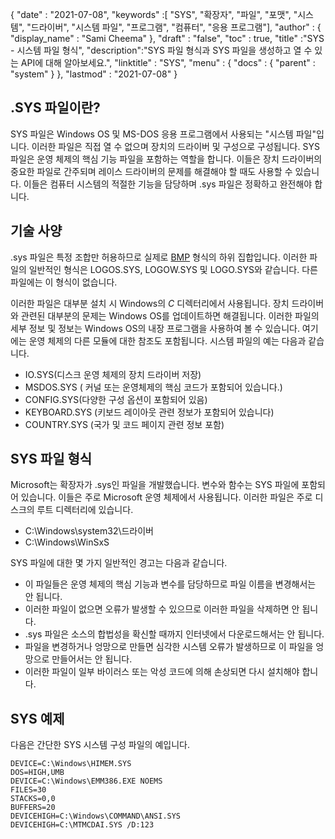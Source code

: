 {
  "date" : "2021-07-08",
  "keywords" :[ "SYS", "확장자", "파일", "포맷", "시스템", "드라이버", "시스템 파일", "프로그램", "컴퓨터", "응용 프로그램"],
  "author" : {
    "display_name" : "Sami Cheema"
},
  "draft" : "false",
  "toc" : true,
  "title" :"SYS - 시스템 파일 형식",
  "description":"SYS 파일 형식과 SYS 파일을 생성하고 열 수 있는 API에 대해 알아보세요.",
  "linktitle" : "SYS",
  "menu" : {
    "docs" : {
      "parent" : "system"
}
},
  "lastmod" : "2021-07-08"
}

## .SYS 파일이란? ##

SYS 파일은 Windows OS 및 MS-DOS 응용 프로그램에서 사용되는 "시스템 파일"입니다. 이러한 파일은 직접 열 수 없으며 장치의 드라이버 및 구성으로 구성됩니다. SYS 파일은 운영 체제의 핵심 기능 파일을 포함하는 역할을 합니다. 이들은 장치 드라이버의 중요한 파일로 간주되며 레이스 드라이버의 문제를 해결해야 할 때도 사용할 수 있습니다. 이들은 컴퓨터 시스템의 적절한 기능을 담당하며 .sys 파일은 정확하고 완전해야 합니다.


## 기술 사양 ##

.sys 파일은 특정 조합만 허용하므로 실제로 [BMP](/ko/image/bmp/) 형식의 하위 집합입니다. 이러한 파일의 일반적인 형식은 LOGOS.SYS, LOGOW.SYS 및 LOGO.SYS와 같습니다. 다른 파일에는 이 형식이 없습니다.

이러한 파일은 대부분 설치 시 Windows의 *C* 디렉터리에서 사용됩니다. 장치 드라이버와 관련된 대부분의 문제는 Windows OS를 업데이트하면 해결됩니다. 이러한 파일의 세부 정보 및 정보는 Windows OS의 내장 프로그램을 사용하여 볼 수 있습니다. 여기에는 운영 체제의 다른 모듈에 대한 참조도 포함됩니다.
시스템 파일의 예는 다음과 같습니다.

* IO.SYS(디스크 운영 체제의 장치 드라이버 저장)
* MSDOS.SYS ( 커널 또는 운영체제의 핵심 코드가 포함되어 있습니다.)
* CONFIG.SYS(다양한 구성 옵션이 포함되어 있음)
* KEYBOARD.SYS (키보드 레이아웃 관련 정보가 포함되어 있습니다)
* COUNTRY.SYS (국가 및 코드 페이지 관련 정보 포함)

## SYS 파일 형식 ##

Microsoft는 확장자가 .sys인 파일을 개발했습니다. 변수와 함수는 SYS 파일에 포함되어 있습니다. 이들은 주로 Microsoft 운영 체제에서 사용됩니다. 이러한 파일은 주로 디스크의 루트 디렉터리에 있습니다.

* C:\Windows\system32\드라이버
* C:\Windows\WinSxS

SYS 파일에 대한 몇 가지 일반적인 경고는 다음과 같습니다.

* 이 파일들은 운영 체제의 핵심 기능과 변수를 담당하므로 파일 이름을 변경해서는 안 됩니다.
* 이러한 파일이 없으면 오류가 발생할 수 있으므로 이러한 파일을 삭제하면 안 됩니다.
* .sys 파일은 소스의 합법성을 확신할 때까지 인터넷에서 다운로드해서는 안 됩니다.
* 파일을 변경하거나 엉망으로 만들면 심각한 시스템 오류가 발생하므로 이 파일을 엉망으로 만들어서는 안 됩니다.
* 이러한 파일이 일부 바이러스 또는 악성 코드에 의해 손상되면 다시 설치해야 합니다.

## SYS 예제 ##

다음은 간단한 SYS 시스템 구성 파일의 예입니다.

```
DEVICE=C:\Windows\HIMEM.SYS
DOS=HIGH,UMB
DEVICE=C:\Windows\EMM386.EXE NOEMS
FILES=30
STACKS=0,0
BUFFERS=20
DEVICEHIGH=C:\Windows\COMMAND\ANSI.SYS
DEVICEHIGH=C:\MTMCDAI.SYS /D:123
```
